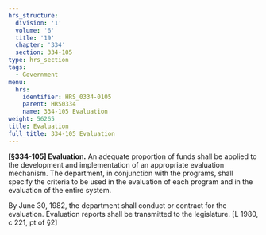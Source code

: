 ```yaml
---
hrs_structure:
  division: '1'
  volume: '6'
  title: '19'
  chapter: '334'
  section: 334-105
type: hrs_section
tags:
  - Government
menu:
  hrs:
    identifier: HRS_0334-0105
    parent: HRS0334
    name: 334-105 Evaluation
weight: 56265
title: Evaluation
full_title: 334-105 Evaluation
---
```

**[§334-105] Evaluation.** An adequate proportion of funds shall be applied to the development and implementation of an appropriate evaluation mechanism. The department, in conjunction with the programs, shall specify the criteria to be used in the evaluation of each program and in the evaluation of the entire system.

By June 30, 1982, the department shall conduct or contract for the evaluation. Evaluation reports shall be transmitted to the legislature. [L 1980, c 221, pt of §2]